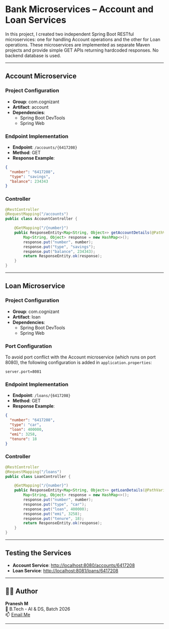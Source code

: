 # Bank Microservices – Account and Loan Services

In this project, I created two independent Spring Boot RESTful microservices: one for handling Account operations and the other for Loan operations. These microservices are implemented as separate Maven projects and provide simple GET APIs returning hardcoded responses. No backend database is used.

---

## Account Microservice

### Project Configuration
- **Group**: com.cognizant  
- **Artifact**: account  
- **Dependencies**:
  - Spring Boot DevTools  
  - Spring Web  

### Endpoint Implementation
- **Endpoint**: `/accounts/{6417208}`
- **Method**: GET  
- **Response Example**:
```json
{
  "number": "6417208",
  "type": "savings",
  "balance": 234343
}
```

### Controller
```java
@RestController
@RequestMapping("/accounts")
public class AccountController {

    @GetMapping("/{number}")
    public ResponseEntity<Map<String, Object>> getAccountDetails(@PathVariable String number) {
        Map<String, Object> response = new HashMap<>();
        response.put("number", number);
        response.put("type", "savings");
        response.put("balance", 234343);
        return ResponseEntity.ok(response);
    }
}
```

---

## Loan Microservice

### Project Configuration
- **Group**: com.cognizant  
- **Artifact**: loan  
- **Dependencies**:
  - Spring Boot DevTools  
  - Spring Web  

### Port Configuration
To avoid port conflict with the Account microservice (which runs on port 8080), the following configuration is added in `application.properties`:
```properties
server.port=8081
```

### Endpoint Implementation
- **Endpoint**: `/loans/{6417208}`
- **Method**: GET  
- **Response Example**:
```json
{
  "number": "6417208",
  "type": "car",
  "loan": 400000,
  "emi": 3258,
  "tenure": 18
}
```

### Controller
```java
@RestController
@RequestMapping("/loans")
public class LoanController {

    @GetMapping("/{number}")
    public ResponseEntity<Map<String, Object>> getLoanDetails(@PathVariable String number) {
        Map<String, Object> response = new HashMap<>();
        response.put("number", number);
        response.put("type", "car");
        response.put("loan", 400000);
        response.put("emi", 3258);
        response.put("tenure", 18);
        return ResponseEntity.ok(response);
    }
}
```

---

## Testing the Services
- **Account Service**: [http://localhost:8080/accounts/6417208](http://localhost:8080/accounts/6417208)  
- **Loan Service**: [http://localhost:8081/loans/6417208](http://localhost:8081/loans/6417208)

---

## 🧑‍💻 Author

**Pranesh M**  
🚀 B.Tech - AI & DS, Batch 2026  
📫 [Email Me](mailto:m.pranesh15112004@gmail.com)

---